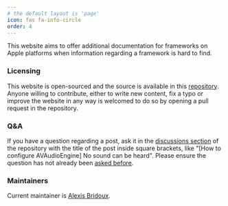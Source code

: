 ```yaml
---
# the default layout is 'page'
icon: fas fa-info-circle
order: 4
---
```


This website aims to offer additional documentation for frameworks on Apple platforms when information regarding a framework is hard to find.

### Licensing
This website is open-sourced and the source is available in this [repository](https://github.com/MoreDocs/moredocs.github.io). Anyone willing to contribute, either to write new content, fix a typo or improve the website in any way is welcomed to do so by opening a pull request in the repository.

### Q&A
If you have a question regarding a post, ask it in the [discussions section](https://github.com/MoreDocs/moredocs.github.io/discussions/new?category=q-a) of the repository with the title of the post inside square brackets, like "[How to configure AVAudioEngine] No sound can be heard". Please ensure the question has not already been [asked before](https://github.com/MoreDocs/moredocs.github.io/discussions).

### Maintainers
Current maintainer is [Alexis Bridoux](https://github.com/ABridoux).